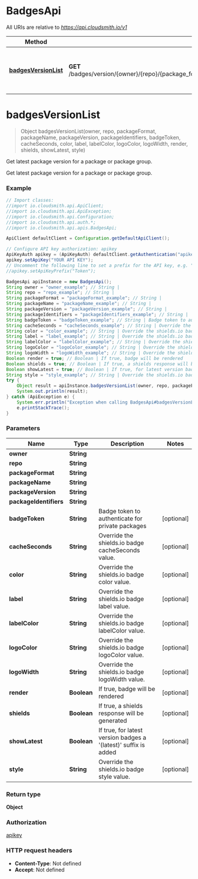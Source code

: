 # BadgesApi

All URIs are relative to *https://api.cloudsmith.io/v1*

Method | HTTP request | Description
------------- | ------------- | -------------
[**badgesVersionList**](BadgesApi.md#badgesVersionList) | **GET** /badges/version/{owner}/{repo}/{package_format}/{package_name}/{package_version}/{package_identifiers}/ | Get latest package version for a package or package group.


<a name="badgesVersionList"></a>
# **badgesVersionList**
> Object badgesVersionList(owner, repo, packageFormat, packageName, packageVersion, packageIdentifiers, badgeToken, cacheSeconds, color, label, labelColor, logoColor, logoWidth, render, shields, showLatest, style)

Get latest package version for a package or package group.

Get latest package version for a package or package group.

### Example
```java
// Import classes:
//import io.cloudsmith.api.ApiClient;
//import io.cloudsmith.api.ApiException;
//import io.cloudsmith.api.Configuration;
//import io.cloudsmith.api.auth.*;
//import io.cloudsmith.api.apis.BadgesApi;

ApiClient defaultClient = Configuration.getDefaultApiClient();

// Configure API key authorization: apikey
ApiKeyAuth apikey = (ApiKeyAuth) defaultClient.getAuthentication("apikey");
apikey.setApiKey("YOUR API KEY");
// Uncomment the following line to set a prefix for the API key, e.g. "Token" (defaults to null)
//apikey.setApiKeyPrefix("Token");

BadgesApi apiInstance = new BadgesApi();
String owner = "owner_example"; // String | 
String repo = "repo_example"; // String | 
String packageFormat = "packageFormat_example"; // String | 
String packageName = "packageName_example"; // String | 
String packageVersion = "packageVersion_example"; // String | 
String packageIdentifiers = "packageIdentifiers_example"; // String | 
String badgeToken = "badgeToken_example"; // String | Badge token to authenticate for private packages
String cacheSeconds = "cacheSeconds_example"; // String | Override the shields.io badge cacheSeconds value.
String color = "color_example"; // String | Override the shields.io badge color value.
String label = "label_example"; // String | Override the shields.io badge label value.
String labelColor = "labelColor_example"; // String | Override the shields.io badge labelColor value.
String logoColor = "logoColor_example"; // String | Override the shields.io badge logoColor value.
String logoWidth = "logoWidth_example"; // String | Override the shields.io badge logoWidth value.
Boolean render = true; // Boolean | If true, badge will be rendered
Boolean shields = true; // Boolean | If true, a shields response will be generated
Boolean showLatest = true; // Boolean | If true, for latest version badges a '(latest)' suffix is added
String style = "style_example"; // String | Override the shields.io badge style value.
try {
    Object result = apiInstance.badgesVersionList(owner, repo, packageFormat, packageName, packageVersion, packageIdentifiers, badgeToken, cacheSeconds, color, label, labelColor, logoColor, logoWidth, render, shields, showLatest, style);
    System.out.println(result);
} catch (ApiException e) {
    System.err.println("Exception when calling BadgesApi#badgesVersionList");
    e.printStackTrace();
}
```

### Parameters

Name | Type | Description  | Notes
------------- | ------------- | ------------- | -------------
 **owner** | **String**|  |
 **repo** | **String**|  |
 **packageFormat** | **String**|  |
 **packageName** | **String**|  |
 **packageVersion** | **String**|  |
 **packageIdentifiers** | **String**|  |
 **badgeToken** | **String**| Badge token to authenticate for private packages | [optional]
 **cacheSeconds** | **String**| Override the shields.io badge cacheSeconds value. | [optional]
 **color** | **String**| Override the shields.io badge color value. | [optional]
 **label** | **String**| Override the shields.io badge label value. | [optional]
 **labelColor** | **String**| Override the shields.io badge labelColor value. | [optional]
 **logoColor** | **String**| Override the shields.io badge logoColor value. | [optional]
 **logoWidth** | **String**| Override the shields.io badge logoWidth value. | [optional]
 **render** | **Boolean**| If true, badge will be rendered | [optional]
 **shields** | **Boolean**| If true, a shields response will be generated | [optional]
 **showLatest** | **Boolean**| If true, for latest version badges a &#39;(latest)&#39; suffix is added | [optional]
 **style** | **String**| Override the shields.io badge style value. | [optional]

### Return type

**Object**

### Authorization

[apikey](../README.md#apikey)

### HTTP request headers

 - **Content-Type**: Not defined
 - **Accept**: Not defined

